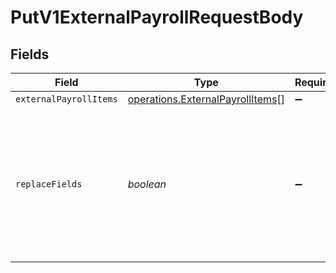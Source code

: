 # PutV1ExternalPayrollRequestBody


## Fields

| Field                                                                                                   | Type                                                                                                    | Required                                                                                                | Description                                                                                             |
| ------------------------------------------------------------------------------------------------------- | ------------------------------------------------------------------------------------------------------- | ------------------------------------------------------------------------------------------------------- | ------------------------------------------------------------------------------------------------------- |
| `externalPayrollItems`                                                                                  | [operations.ExternalPayrollItems](../../models/operations/externalpayrollitems.md)[]                    | :heavy_minus_sign:                                                                                      | N/A                                                                                                     |
| `replaceFields`                                                                                         | *boolean*                                                                                               | :heavy_minus_sign:                                                                                      | Patch update external payroll items when set to true, otherwise it will overwrite the previous changes. |